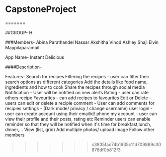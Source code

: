 # CapstoneProject

=======

##GROUP- H

###Members-
Abina Parathandel Nassar
Akshitha Vinod
Ashley Shaji
Elvin Mappilaparambil

App Name- Instant Delicious

####Description-

Features-
Search for recipes
Filtering the recipes - user can filter their search options as different categories
Add the details like food name, ingredients and how to cook
Share the recipes through social media
Notification - User will be notified on new alerts 
Rating -  user can rate others recipe
Favourites - can add recipes to favourites
Edit or Delete - users can edit or delete a recipie
comment - User can add comments for recipies
settings - (Dark mode/ privacy / change username)
user login - user can create account using their emailid/ phone
my account - user can view their profile and their posts, rating etc
Reminder  users can enable reminder so that they will be notified when it's time for breakfast,lunch, dinner,...
View (list, grid) 
Add multiple photos/ upload image
Follow other members

> > > > > > > c3835fac74b1635c11d709869c30878df0b812f3
